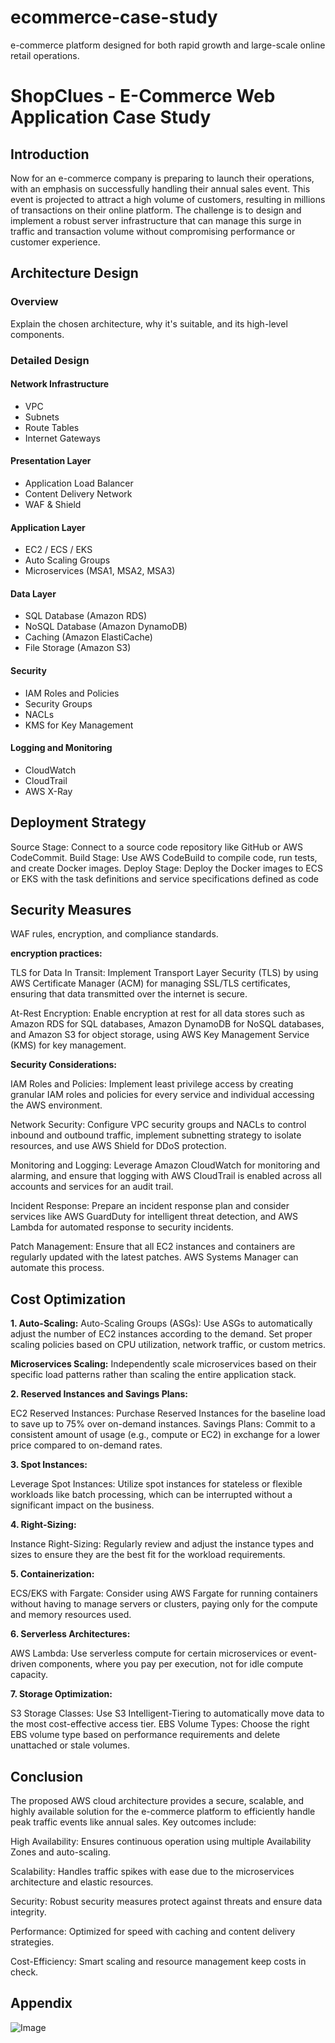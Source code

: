 # ecommerce-case-study
e-commerce platform designed for both rapid growth and large-scale online retail operations.
# ShopClues - E-Commerce Web Application Case Study

## Introduction

Now for an e-commerce company is preparing to launch their operations, with an emphasis on successfully handling their annual sales event. This event is projected to attract a high volume of customers, resulting in millions of transactions on their online platform. The challenge is to design and implement a robust server infrastructure that can manage this surge in traffic and transaction volume without compromising performance or customer experience.

## Architecture Design

### Overview

Explain the chosen architecture, why it's suitable, and its high-level components.

### Detailed Design
#### Network Infrastructure
- VPC
- Subnets
- Route Tables
- Internet Gateways

#### Presentation Layer
- Application Load Balancer
- Content Delivery Network
- WAF & Shield

#### Application Layer

- EC2 / ECS / EKS
- Auto Scaling Groups
- Microservices (MSA1, MSA2, MSA3)

#### Data Layer

- SQL Database (Amazon RDS)
- NoSQL Database (Amazon DynamoDB)
- Caching (Amazon ElastiCache)
- File Storage (Amazon S3)

#### Security
- IAM Roles and Policies
- Security Groups
- NACLs
- KMS for Key Management

#### Logging and Monitoring
- CloudWatch
- CloudTrail
- AWS X-Ray

## Deployment Strategy

Source Stage: Connect to a source code repository like GitHub or AWS CodeCommit.
Build Stage: Use AWS CodeBuild to compile code, run tests, and create Docker images.
Deploy Stage: Deploy the Docker images to ECS or EKS with the task definitions and service specifications defined as code

## Security Measures
WAF rules, encryption, and compliance standards.

**encryption practices:**

TLS for Data In Transit: Implement Transport Layer Security (TLS) by using AWS Certificate Manager (ACM) for managing SSL/TLS certificates, ensuring that data transmitted over the internet is secure.

At-Rest Encryption: Enable encryption at rest for all data stores such as Amazon RDS for SQL databases, Amazon DynamoDB for NoSQL databases, and Amazon S3 for object storage, using AWS Key Management Service (KMS) for key management.

**Security Considerations:**

IAM Roles and Policies: Implement least privilege access by creating granular IAM roles and policies for every service and individual accessing the AWS environment.

Network Security: Configure VPC security groups and NACLs to control inbound and outbound traffic, implement subnetting strategy to isolate resources, and use AWS Shield for DDoS protection.

Monitoring and Logging: Leverage Amazon CloudWatch for monitoring and alarming, and ensure that logging with AWS CloudTrail is enabled across all accounts and services for an audit trail.

Incident Response: Prepare an incident response plan and consider services like AWS GuardDuty for intelligent threat detection, and AWS Lambda for automated response to security incidents.

Patch Management: Ensure that all EC2 instances and containers are regularly updated with the latest patches. AWS Systems Manager can automate this process.


## Cost Optimization

**1. Auto-Scaling:**
Auto-Scaling Groups (ASGs): Use ASGs to automatically adjust the number of EC2 instances according to the demand. Set proper scaling policies based on CPU utilization, network traffic, or custom metrics.

**Microservices Scaling:** Independently scale microservices based on their specific load patterns rather than scaling the entire application stack.

**2. Reserved Instances and Savings Plans:**

EC2 Reserved Instances: Purchase Reserved Instances for the baseline load to save up to 75% over on-demand instances.
Savings Plans: Commit to a consistent amount of usage (e.g., compute or EC2) in exchange for a lower price compared to on-demand rates.

**3. Spot Instances:**

Leverage Spot Instances: Utilize spot instances for stateless or flexible workloads like batch processing, which can be interrupted without a significant impact on the business.

**4. Right-Sizing:**

Instance Right-Sizing: Regularly review and adjust the instance types and sizes to ensure they are the best fit for the workload requirements.

**5. Containerization:**

ECS/EKS with Fargate: Consider using AWS Fargate for running containers without having to manage servers or clusters, paying only for the compute and memory resources used.

**6. Serverless Architectures:**

AWS Lambda: Use serverless compute for certain microservices or event-driven components, where you pay per execution, not for idle compute capacity.

**7. Storage Optimization:**

S3 Storage Classes: Use S3 Intelligent-Tiering to automatically move data to the most cost-effective access tier.
EBS Volume Types: Choose the right EBS volume type based on performance requirements and delete unattached or stale volumes.

## Conclusion

The proposed AWS cloud architecture provides a secure, scalable, and highly available solution for the e-commerce platform to efficiently handle peak traffic events like annual sales. Key outcomes include:

High Availability: Ensures continuous operation using multiple Availability Zones and auto-scaling.

Scalability: Handles traffic spikes with ease due to the microservices architecture and elastic resources.

Security: Robust security measures protect against threats and ensure data integrity.

Performance: Optimized for speed with caching and content delivery strategies.

Cost-Efficiency: Smart scaling and resource management keep costs in check.

## Appendix



![Image](https://github.com/users/Farrugithub/projects/4/assets/144590727/a040f809-a163-463b-908c-1fcb783ecdfb)
